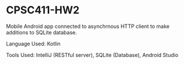 # CPSC411-HW2
Mobile Android app connected to asynchrnous HTTP client to make additions to SQLite database.

Language Used: Kotlin

Tools Used: IntelliJ (RESTful server), SQLite (Database), Android Studio 
